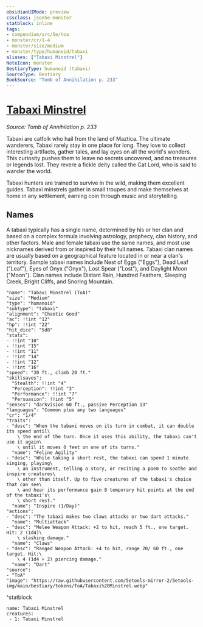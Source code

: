```yaml
---
obsidianUIMode: preview
cssclass: json5e-monster
statblock: inline
tags:
- compendium/src/5e/toa
- monster/cr/1-4
- monster/size/medium
- monster/type/humanoid/tabaxi
aliases: ["Tabaxi Minstrel"]
NoteIcon: monster
BestiaryType: humanoid (tabaxi)
SourceType: Bestiary
BookSource: "Tomb of Annihilation p. 233"
---
```

# [Tabaxi Minstrel](2-Mechanics/CLI/bestiary/humanoid/tabaxi-minstrel-toa.md)
*Source: Tomb of Annihilation p. 233*  

Tabaxi are catfolk who hail from the land of Maztica. The ultimate wanderers, Tabaxi rarely stay in one place for long. They love to collect interesting artifacts, gather tales, and lay eyes on all the world's wonders. This curiosity pushes them to leave no secrets uncovered, and no treasures or legends lost. They revere a fickle deity called the Cat Lord, who is said to wander the world.

Tabaxi hunters are trained to survive in the wild, making them excellent guides. Tabaxi minstrels gather in small troupes and make themselves at home in any settlement, earning coin through music and storytelling.

## Names

A tabaxi typically has a single name, determined by his or her clan and based on a complex formula involving astrology, prophecy, clan history, and other factors. Male and female tabaxi use the same names, and most use nicknames derived from or inspired by their full names. Tabaxi clan names are usually based on a geographical feature located in or near a clan's territory. Sample tabaxi names include Nest of Eggs ("Eggs"), Dead Leaf ("Leaf"), Eyes of Onyx ("Onyx"), Lost Spear ("Lost"), and Daylight Moon ("Moon"). Clan names include Distant Rain, Hundred Feathers, Sleeping Creek, Bright Cliffs, and Snoring Mountain.

```statblock
"name": "Tabaxi Minstrel (ToA)"
"size": "Medium"
"type": "humanoid"
"subtype": "tabaxi"
"alignment": "Chaotic Good"
"ac": !!int "12"
"hp": !!int "22"
"hit_dice": "5d8"
"stats":
- !!int "10"
- !!int "15"
- !!int "11"
- !!int "14"
- !!int "12"
- !!int "16"
"speed": "30 ft., climb 20 ft."
"skillsaves":
  "Stealth": !!int "4"
  "Perception": !!int "3"
  "Performance": !!int "7"
  "Persuasion": !!int "5"
"senses": "darkvision 60 ft., passive Perception 13"
"languages": "Common plus any two languages"
"cr": "1/4"
"traits":
- "desc": "When the tabaxi moves on its turn in combat, it can double its speed until\
    \ the end of the turn. Once it uses this ability, the tabaxi can't use it again\
    \ until it moves 0 feet on one of its turns."
  "name": "Feline Agility"
- "desc": "While taking a short rest, the tabaxi can spend 1 minute singing, playing\
    \ an instrument, telling a story, or reciting a poem to soothe and inspire creatures\
    \ other than itself. Up to five creatures of the tabaxi's choice that can see\
    \ and hear its performance gain 8 temporary hit points at the end of the tabaxi's\
    \ short rest."
  "name": "Inspire (1/Day)"
"actions":
- "desc": "The tabaxi makes two claws attacks or two dart attacks."
  "name": "Multiattack"
- "desc": "Melee Weapon Attack: +2 to hit, reach 5 ft., one target. Hit: 2 (1d4)\
    \ slashing damage."
  "name": "Claws"
- "desc": "Ranged Weapon Attack: +4 to hit, range 20/ 60 ft., one target. Hit:\
    \ 4 (1d4 + 2) piercing damage."
  "name": "Dart"
"source":
- "ToA"
"image": "https://raw.githubusercontent.com/5etools-mirror-2/5etools-img/main/bestiary/tokens/ToA/Tabaxi%20Minstrel.webp"
```
^statblock

```encounter-table
name: Tabaxi Minstrel
creatures:
 - 1: Tabaxi Minstrel
```